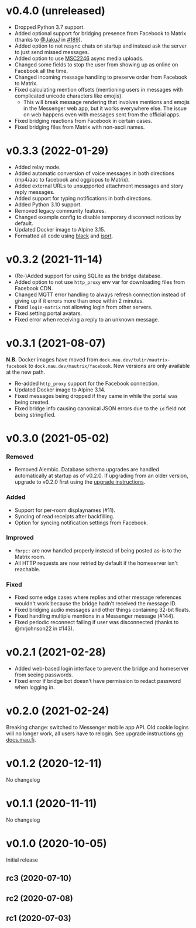 # v0.4.0 (unreleased)

* Dropped Python 3.7 support.
* Added optional support for bridging presence from Facebook to Matrix
  (thanks to [@JakuJ] in [#189]).
* Added option to not resync chats on startup and instead ask the server to
  just send missed messages.
* Added option to use [MSC2246] async media uploads.
* Changed some fields to stop the user from showing up as online on Facebook
  all the time.
* Changed incoming message handling to preserve order from Facebook to Matrix.
* Fixed calculating mention offsets (mentioning users in messages with
  complicated unicode characters like emojis).
  * This will break message rendering that involves mentions and emojis in the
    Messenger web app, but it works everywhere else. The issue on web happens
    even with messages sent from the official apps.
* Fixed bridging reactions from Facebook in certain cases.
* Fixed bridging files from Matrix with non-ascii names.

[@JakuJ]: https://github.com/JakuJ
[#189]: https://github.com/mautrix/facebook/pull/189
[MSC2246]: https://github.com/matrix-org/matrix-spec-proposals/pull/2246

# v0.3.3 (2022-01-29)

* Added relay mode.
* Added automatic conversion of voice messages in both directions (mp4/aac to facebook and ogg/opus to Matrix).
* Added external URLs to unsupported attachment messages and story reply messages.
* Added support for typing notifications in both directions.
* Added Python 3.10 support.
* Removed legacy community features.
* Changed example config to disable temporary disconnect notices by default.
* Updated Docker image to Alpine 3.15.
* Formatted all code using [black](https://github.com/psf/black) and [isort](https://github.com/PyCQA/isort). 

# v0.3.2 (2021-11-14)

* (Re-)Added support for using SQLite as the bridge database.
* Added option to not use `http_proxy` env var for downloading files from Facebook CDN.
* Changed MQTT error handling to always refresh connection instead of giving up
  if it errors more than once within 2 minutes.
* Fixed `login-matrix` not allowing login from other servers.
* Fixed setting portal avatars.
* Fixed error when receiving a reply to an unknown message.

# v0.3.1 (2021-08-07)

**N.B.** Docker images have moved from `dock.mau.dev/tulir/mautrix-facebook` to
`dock.mau.dev/mautrix/facebook`. New versions are only available at the new path.

* Re-added `http_proxy` support for the Facebook connection.
* Updated Docker image to Alpine 3.14.
* Fixed messages being dropped if they came in while the portal was being created.
* Fixed bridge info causing canonical JSON errors due to the `id` field not
  being stringified.

# v0.3.0 (2021-05-02)

### Removed
* Removed Alembic. Database schema upgrades are handled automatically at
  startup as of v0.2.0. If upgrading from an older version, upgrade to v0.2.0
  first using the [upgrade instructions](https://docs.mau.fi/bridges/python/facebook/upgrading-to-v0.2.0.html).

### Added
* Support for per-room displaynames (#11).
* Syncing of read receipts after backfilling.
* Option for syncing notification settings from Facebook.

### Improved
* `fbrpc:` are now handled properly instead of being posted as-is to the Matrix room.
* All HTTP requests are now retried by default if the homeserver isn't reachable.

### Fixed
* Fixed some edge cases where replies and other message references wouldn't work because the bridge hadn't received the message ID.
* Fixed bridging audio messages and other things containing 32-bit floats.
* Fixed handling multiple mentions in a Messenger message (#144).
* Fixed periodic reconnect failing if user was disconnected (thanks to @mrjohnson22 in #143).

# v0.2.1 (2021-02-28)

* Added web-based login interface to prevent the bridge and homeserver from seeing passwords.
* Fixed error if bridge bot doesn't have permission to redact password when logging in.

# v0.2.0 (2021-02-24)

Breaking change: switched to Messenger mobile app API. Old cookie logins will
no longer work, all users have to relogin. See upgrade instructions
[on docs.mau.fi](https://docs.mau.fi/bridges/python/facebook/upgrading-to-v0.2.0.html).

# v0.1.2 (2020-12-11)

No changelog

# v0.1.1 (2020-11-11)

No changelog

# v0.1.0 (2020-10-05)

Initial release

## rc3 (2020-07-10)

## rc2 (2020-07-08)

## rc1 (2020-07-03)

